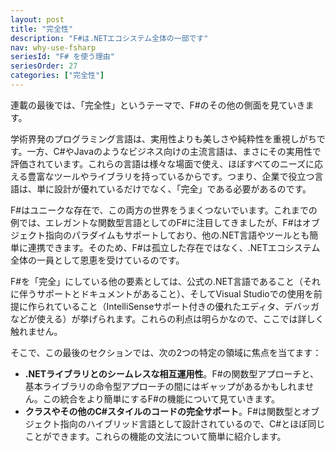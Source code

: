 ```yaml
---
layout: post
title: "完全性"
description: "F#は.NETエコシステム全体の一部です"
nav: why-use-fsharp
seriesId: "F# を使う理由"
seriesOrder: 27
categories: ["完全性"]
---
```


連載の最後では、「完全性」というテーマで、F#のその他の側面を見ていきます。

学術界発のプログラミング言語は、実用性よりも美しさや純粋性を重視しがちです。一方、C#やJavaのようなビジネス向けの主流言語は、まさにその実用性で評価されています。これらの言語は様々な場面で使え、ほぼすべてのニーズに応える豊富なツールやライブラリを持っているからです。つまり、企業で役立つ言語は、単に設計が優れているだけでなく、「完全」である必要があるのです。

F#はユニークな存在で、この両方の世界をうまくつないでいます。これまでの例では、エレガントな関数型言語としてのF#に注目してきましたが、F#はオブジェクト指向のパラダイムもサポートしており、他の.NET言語やツールとも簡単に連携できます。そのため、F#は孤立した存在ではなく、.NETエコシステム全体の一員として恩恵を受けているのです。

F#を「完全」にしている他の要素としては、公式の.NET言語であること（それに伴うサポートとドキュメントがあること）、そしてVisual Studioでの使用を前提に作られていること（IntelliSenseサポート付きの優れたエディタ、デバッガなどが使える）が挙げられます。これらの利点は明らかなので、ここでは詳しく触れません。

そこで、この最後のセクションでは、次の2つの特定の領域に焦点を当てます：

* **.NETライブラリとのシームレスな相互運用性**。F#の関数型アプローチと、基本ライブラリの命令型アプローチの間にはギャップがあるかもしれません。この統合をより簡単にするF#の機能について見ていきます。
* **クラスやその他のC#スタイルのコードの完全サポート**。F#は関数型とオブジェクト指向のハイブリッド言語として設計されているので、C#とほぼ同じことができます。これらの機能の文法について簡単に紹介します。
